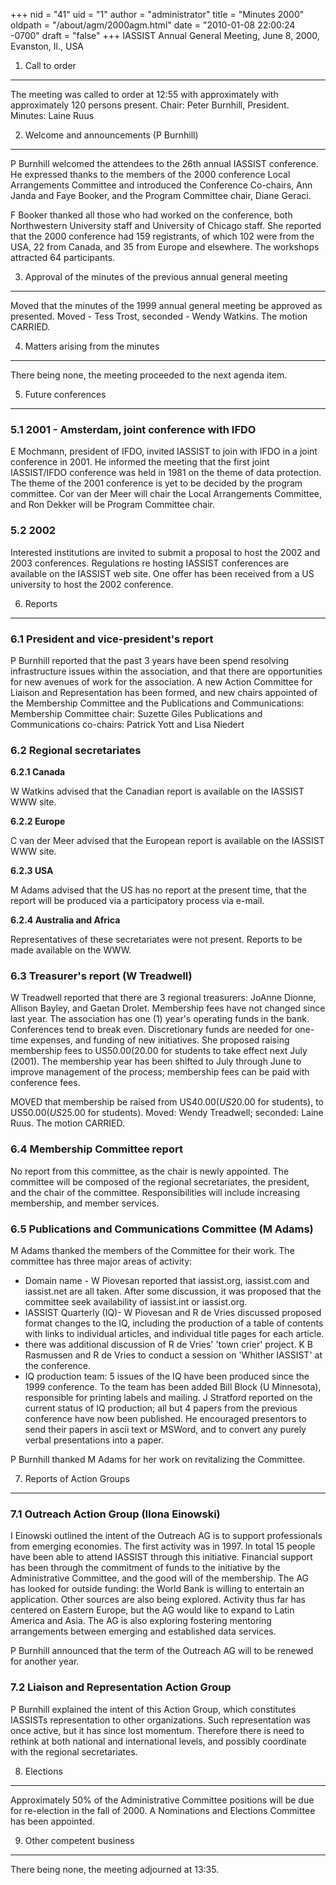 +++
nid = "41"
uid = "1"
author = "administrator"
title = "Minutes 2000"
oldpath = "/about/agm/2000agm.html"
date = "2010-01-08 22:00:24 -0700"
draft = "false"
+++
IASSIST Annual General Meeting, June 8, 2000, Evanston, Il., USA

1. Call to order
----------------

The meeting was called to order at 12:55 with approximately with
approximately 120 persons present. Chair: Peter Burnhill, President.
Minutes: Laine Ruus

2. Welcome and announcements (P Burnhill)
-----------------------------------------

P Burnhill welcomed the attendees to the 26th annual IASSIST conference.
He expressed thanks to the members of the 2000 conference Local
Arrangements Committee and introduced the Conference Co-chairs, Ann
Janda and Faye Booker, and the Program Committee chair, Diane Geraci.

F Booker thanked all those who had worked on the conference, both
Northwestern University staff and University of Chicago staff. She
reported that the 2000 conference had 159 registrants, of which 102 were
from the USA, 22 from Canada, and 35 from Europe and elsewhere. The
workshops attracted 64 participants.

3. Approval of the minutes of the previous annual general meeting
-----------------------------------------------------------------

Moved that the minutes of the 1999 annual general meeting be approved as
presented. Moved - Tess Trost, seconded - Wendy Watkins. The motion
CARRIED.

4. Matters arising from the minutes
-----------------------------------

There being none, the meeting proceeded to the next agenda item.

5. Future conferences
---------------------

### 5.1 2001 - Amsterdam, joint conference with IFDO

E Mochmann, president of IFDO, invited IASSIST to join with IFDO in a
joint conference in 2001. He informed the meeting that the first joint
IASSIST/IFDO conference was held in 1981 on the theme of data
protection. The theme of the 2001 conference is yet to be decided by the
program committee. Cor van der Meer will chair the Local Arrangements
Committee, and Ron Dekker will be Program Committee chair.

### 5.2 2002

Interested institutions are invited to submit a proposal to host the
2002 and 2003 conferences. Regulations re hosting IASSIST conferences
are available on the IASSIST web site. One offer has been received from
a US university to host the 2002 conference.

6. Reports
----------

### 6.1 President and vice-president's report

P Burnhill reported that the past 3 years have been spend resolving
infrastructure issues within the association, and that there are
opportunities for new avenues of work for the association. A new Action
Committee for Liaison and Representation has been formed, and new chairs
appointed of the Membership Committee and the Publications and
Communications: Membership Committee chair: Suzette Giles Publications
and Communications co-chairs: Patrick Yott and Lisa Niedert

### 6.2 Regional secretariates

**6.2.1 Canada**

W Watkins advised that the Canadian report is available on the IASSIST
WWW site.

**6.2.2 Europe**

C van der Meer advised that the European report is available on the
IASSIST WWW site.

**6.2.3 USA**

M Adams advised that the US has no report at the present time, that the
report will be produced via a participatory process via e-mail.

**6.2.4 Australia and Africa**

Representatives of these secretariates were not present. Reports to be
made available on the WWW.

### 6.3 Treasurer's report (W Treadwell)

W Treadwell reported that there are 3 regional treasurers: JoAnne
Dionne, Allison Bayley, and Gaetan Drolet. Membership fees have not
changed since last year. The association has one (1) year's operating
funds in the bank. Conferences tend to break even. Discretionary funds
are needed for one-time expenses, and funding of new initiatives. She
proposed raising membership fees to US$50.00 ($20.00 for students to
take effect next July (2001). The membership year has been shifted to
July through June to improve management of the process; membership fees
can be paid with conference fees.

MOVED that membership be raised from US$40.00 (US$20.00 for students),
to US$50.00 (US$25.00 for students). Moved: Wendy Treadwell; seconded:
Laine Ruus. The motion CARRIED.

### 6.4 Membership Committee report

No report from this committee, as the chair is newly appointed. The
committee will be composed of the regional secretariates, the president,
and the chair of the committee. Responsibilities will include increasing
membership, and member services.

### 6.5 Publications and Communications Committee (M Adams)

M Adams thanked the members of the Committee for their work. The
committee has three major areas of activity:

-   Domain name - W Piovesan reported that iassist.org, iassist.com and
    iassist.net are all taken. After some discussion, it was proposed
    that the committee seek availability of iassist.int or iassist.org.
-   IASSIST Quarterly (IQ)- W Piovesan and R de Vries discussed proposed
    format changes to the IQ, including the production of a table of
    contents with links to individual articles, and individual title
    pages for each article.
-   there was additional discussion of R de Vries' 'town crier'
    project. K B Rasmussen and R de Vries to conduct a session on
    'Whither IASSIST' at the conference.
-   IQ production team: 5 issues of the IQ have been produced since the
    1999 conference. To the team has been added Bill Block (U
    Minnesota), responsible for printing labels and mailing. J Stratford
    reported on the current status of IQ production; all but 4 papers
    from the previous conference have now been published. He encouraged
    presentors to send their papers in ascii text or MSWord, and to
    convert any purely verbal presentations into a paper.

P Burnhill thanked M Adams for her work on revitalizing the Committee.

7. Reports of Action Groups
---------------------------

### 7.1 Outreach Action Group (Ilona Einowski)

I Einowski outlined the intent of the Outreach AG is to support
professionals from emerging economies. The first activity was in 1997.
In total 15 people have been able to attend IASSIST through this
initiative. Financial support has been through the commitment of funds
to the initiative by the Administrative Committee, and the good will of
the membership. The AG has looked for outside funding: the World Bank is
willing to entertain an application. Other sources are also being
explored. Activity thus far has centered on Eastern Europe, but the AG
would like to expand to Latin America and Asia. The AG is also exploring
fostering mentoring arrangements between emerging and established data
services.

P Burnhill announced that the term of the Outreach AG will to be renewed
for another year.

### 7.2 Liaison and Representation Action Group

P Burnhill explained the intent of this Action Group, which constitutes
IASSISTs representation to other organizations. Such representation was
once active, but it has since lost momentum. Therefore there is need to
rethink at both national and international levels, and possibly
coordinate with the regional secretariates.

8. Elections
------------

Approximately 50% of the Administrative Committee positions will be due
for re-election in the fall of 2000. A Nominations and Elections
Committee has been appointed.

9. Other competent business
---------------------------

There being none, the meeting adjourned at 13:35.
